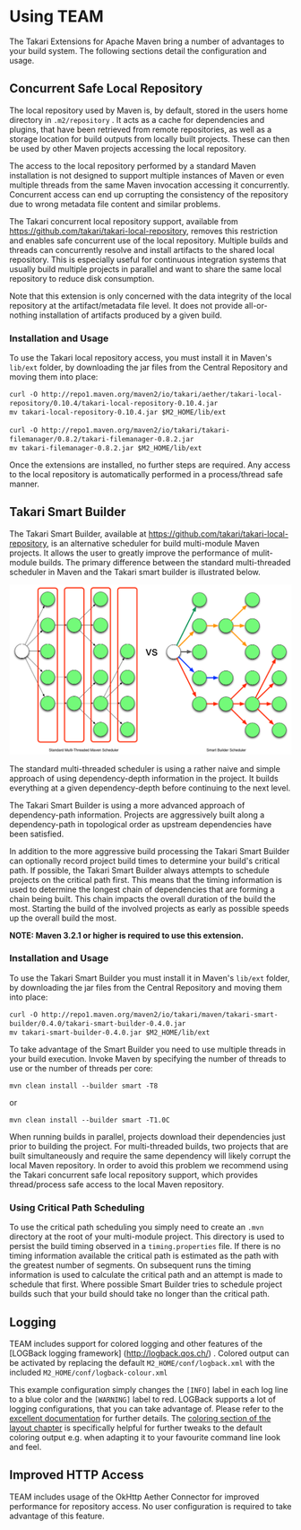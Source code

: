 # Using TEAM

The Takari Extensions for Apache Maven bring a number of advantages to your build system. The following sections
detail the configuration and usage.

## Concurrent Safe Local Repository

The local repository used by Maven is, by default, stored in the users home directory in `.m2/repository` . It acts as a cache for dependencies and plugins, that have been retrieved from remote repositories, as well as a storage location for build outputs from locally built projects. These can then be used by other Maven projects accessing the local repository.

The access to the local repository performed by a standard Maven installation is not designed to support multiple 
instances of Maven or even multiple threads from the same Maven invocation accessing it concurrently. Concurrent access 
can end up corrupting the consistency of the repository due to wrong metadata file content and similar problems.

The Takari concurrent local repository support, available from https://github.com/takari/takari-local-repository,
removes this restriction and enables safe concurrent use of the local repository. Multiple builds and threads can 
concurrently resolve and install artifacts to the shared local repository. This is especially useful for continuous 
integration systems that usually build multiple projects in parallel and want to share the same local repository to 
reduce disk consumption.

Note that this extension is only concerned with the data integrity of the local repository at the artifact/metadata
file level. It does not provide all-or-nothing installation of artifacts produced by a given build.

### Installation and Usage

To use the Takari local repository access, you must install it in Maven's `lib/ext` folder, by downloading the jar
files from the Central Repository and moving them into place:

```
curl -O http://repo1.maven.org/maven2/io/takari/aether/takari-local-repository/0.10.4/takari-local-repository-0.10.4.jar
mv takari-local-repository-0.10.4.jar $M2_HOME/lib/ext

curl -O http://repo1.maven.org/maven2/io/takari/takari-filemanager/0.8.2/takari-filemanager-0.8.2.jar
mv takari-filemanager-0.8.2.jar $M2_HOME/lib/ext
```

Once the extensions are installed, no further steps are required. Any access to the local repository is automatically
performed in a process/thread safe manner.


## Takari Smart Builder

The Takari Smart Builder, available at https://github.com/takari/takari-local-repository, is an alternative scheduler
for build multi-module Maven projects. It allows the user to greatly improve the performance of mulit-module builds. The
primary difference between the standard multi-threaded scheduler in Maven and the Takari smart builder is
illustrated below.

![Standard and Smart Builder Scheduling](figures/smart-builder-scheduler.png)


The standard multi-threaded scheduler is using a rather naive and simple approach of using dependency-depth information 
in the project. It builds everything at a given dependency-depth before continuing to the next level.

The Takari Smart Builder is using a more advanced approach of dependency-path information. Projects are
aggressively built along a dependency-path in topological order as upstream dependencies have been satisfied.

In addition to the more aggressive build processing the Takari Smart Builder can optionally record project build times
to determine your build's critical path. If possible, the Takari Smart Builder always attempts to schedule projects on
the critical path first. This means that the timing information is used to determine the longest chain of dependencies
that are forming a chain being built. This chain impacts the overall duration of the build the most. Starting the build
 of the involved projects as early as possible speeds up the overall build the most.

**NOTE: Maven 3.2.1 or higher is required to use this extension.**

### Installation and Usage

To use the Takari Smart Builder you must install it in Maven's `lib/ext` folder, by downloading the jar files from the
Central Repository and moving them into place:

```
curl -O http://repo1.maven.org/maven2/io/takari/maven/takari-smart-builder/0.4.0/takari-smart-builder-0.4.0.jar
mv takari-smart-builder-0.4.0.jar $M2_HOME/lib/ext
```

To take advantage of the Smart Builder you need to use multiple threads in your build execution. Invoke Maven by 
specifying the number of threads to use or the number of threads per core:

```
mvn clean install --builder smart -T8
```

or

```
mvn clean install --builder smart -T1.0C
```

When running builds in parallel, projects download their dependencies just prior to building the project. For
multi-threaded builds, two projects that are built simultaneously and require the same dependency will likely corrupt
the local Maven repository. In order to avoid this problem we recommend using the Takari concurrent safe local 
repository support, which provides thread/process safe access to the local Maven repository.

### Using Critical Path Scheduling

To use the critical path scheduling you simply need to create an `.mvn` directory at the root of your multi-module
project. This directory is used to persist the build timing observed in a `timing.properties` file. If there is no timing
information available the critical path is estimated as the path with the greatest number of segments. On subsequent
runs the timing information is used to calculate the critical path and an attempt is made to schedule that first. Where
possible Smart Builder tries to schedule project builds such that your build should take no longer than the critical
path.

## Logging

TEAM includes support for colored logging and other features of the [LOGBack logging framework] (http://logback.qos.ch/) . Colored output can be activated by replacing the default `M2_HOME/conf/logback.xml` with the included `M2_HOME/conf/logback-colour.xml`

This example configuration simply changes the `[INFO]` label in each log line to a blue color and the `[WARNING]` label to red. LOGBack supports a lot of logging configurations, that you can take advantage of. Please refer to the [excellent documentation](http://logback.qos.ch/documentation.html) for further details. The [coloring section of the layout chapter](http://logback.qos.ch/manual/layouts.html#coloring) is specifically helpful for further tweaks to the default coloring output e.g. when adapting it to your favourite command line look and feel.

## Improved HTTP Access

TEAM includes usage of the OkHttp Aether Connector for improved performance for repository access. No user configuration is required to take advantage of this feature.
